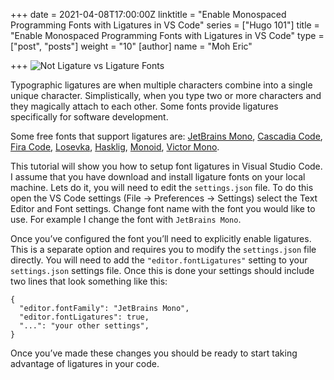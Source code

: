 +++
date = 2021-04-08T17:00:00Z
linktitle = "Enable Monospaced Programming Fonts with Ligatures in VS Code"
series = ["Hugo 101"]
title = "Enable Monospaced Programming Fonts with Ligatures in VS Code"
type = ["post", "posts"]
weight = "10"
[author]
name = "Moh Eric"

+++
![Not Ligature vs Ligature Fonts](/uploads/not-ligature-vs-ligature-fonts.png "Not Ligature vs Ligature Fonts")

Typographic ligatures are when multiple characters combine into a single unique character. Simplistically, when you type two or more characters and they magically attach to each other. Some fonts provide ligatures specifically for software development.

Some free fonts that support ligatures are: [JetBrains Mono](), [Cascadia Code](), [Fira Code](), [Losevka](), [Hasklig](), [Monoid](), [Victor Mono]().

This tutorial will show you how to setup font ligatures in Visual Studio Code. I assume that you have download and install ligature fonts on your local machine. Lets do it, you will need to edit the `settings.json` file. To do this open the VS Code settings (File -> Preferences -> Settings) select the Text Editor and Font settings. Change font name with the font you would like to use. For example I change the font with `JetBrains Mono`.

Once you’ve configured the font you’ll need to explicitly enable ligatures. This is a separate option and requires you to modify the `settings.json` file directly. You will need to add the `"editor.fontLigatures"` setting to your `settings.json` settings file. Once this is done your settings should include two lines that look something like this:

    {
      "editor.fontFamily": "JetBrains Mono",
      "editor.fontLigatures": true,
      "...": "your other settings",
    }

Once you’ve made these changes you should be ready to start taking advantage of ligatures in your code.